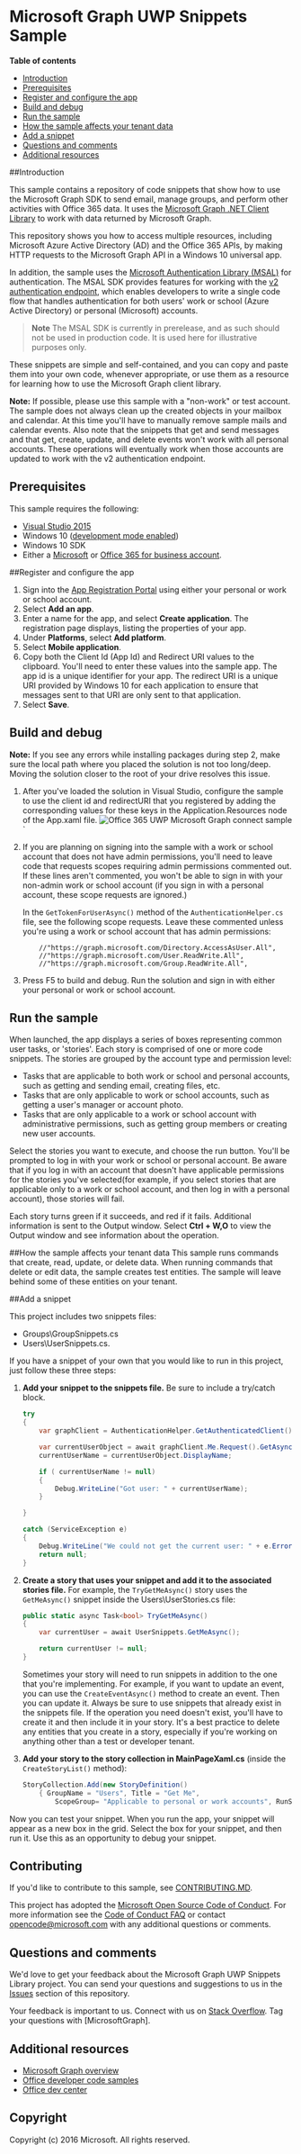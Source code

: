 # Microsoft Graph UWP Snippets Sample

**Table of contents**

* [Introduction](#introduction)
* [Prerequisites](#prerequisites)
* [Register and configure the app](#register)
* [Build and debug](#build)
* [Run the sample](#run)
* [How the sample affects your tenant data](#how-the-sample-affects-your-tenant-data)
* [Add a snippet](#add-a-snippet)
* [Questions and comments](#questions)
* [Additional resources](#additional-resources)

<a name="introduction"></a>
##Introduction

This sample contains a repository of code snippets that show how to use the Microsoft Graph SDK to send email, manage groups, and perform other activities with Office 365 data. It uses the [Microsoft Graph .NET Client Library](https://github.com/microsoftgraph/msgraph-sdk-dotnet) to work with data returned by Microsoft Graph.

This repository shows you how to access multiple resources, including Microsoft Azure Active Directory (AD) and the Office 365 APIs, by making HTTP requests to the Microsoft Graph API in a Windows 10 universal app. 

In addition, the sample uses the [Microsoft Authentication Library (MSAL)](https://www.nuget.org/packages/Microsoft.Identity.Client/) for authentication. The MSAL SDK provides features for working with the [v2 authentication endpoint](https://msdn.microsoft.com/en-us/office/office365/howto/authenticate-Office-365-APIs-using-v2), which enables developers to write a single code flow that handles authentication for both users' work or school (Azure Active Directory)  or personal (Microsoft) accounts.

 > **Note** The MSAL SDK is currently in prerelease, and as such should not be used in production code. It is used here for illustrative purposes only.

These snippets are simple and self-contained, and you can copy and paste them into your own code, whenever appropriate, or use them as a resource for learning how to use the Microsoft Graph client library.

**Note:** If possible, please use this sample with a "non-work" or test account. The sample does not always clean up the created objects in your mailbox and calendar. At this time you'll have to manually remove sample mails and calendar events. Also note that the snippets that get and send messages and that get, create, update, and delete events won't work with all personal accounts. These operations will eventually work when those accounts are updated to work with the v2 authentication endpoint.

 

<a name="prerequisites"></a>
## Prerequisites ##

This sample requires the following:  

  * [Visual Studio 2015](https://www.visualstudio.com/en-us/downloads) 
  * Windows 10 ([development mode enabled](https://msdn.microsoft.com/library/windows/apps/xaml/dn706236.aspx))
  * Windows 10 SDK
  * Either a [Microsoft](www.outlook.com) or [Office 365 for business account](https://msdn.microsoft.com/en-us/office/office365/howto/setup-development-environment#bk_Office365Account).

      
<a name="register"></a>
##Register and configure the app

1. Sign into the [App Registration Portal](https://apps.dev.microsoft.com/) using either your personal or work or school account.  
2. Select **Add an app**.  
3. Enter a name for the app, and select **Create application**. The registration page displays, listing the properties of your app.  
4. Under **Platforms**, select **Add platform**.  
5. Select **Mobile application**.  
6. Copy both the Client Id (App Id) and Redirect URI values to the clipboard. You'll need to enter these values into the sample app. The app id is a unique identifier for your app. The redirect URI is a unique URI provided by Windows 10 for each application to ensure that messages sent to that URI are only sent to that application.   
7. Select **Save**.  


<a name="build"></a>
## Build and debug ##

**Note:** If you see any errors while installing packages during step 2, make sure the local path where you placed the solution is not too long/deep. Moving the solution closer to the root of your drive resolves this issue.

1. After you've loaded the solution in Visual Studio, configure the sample to use the client id and redirectURI that you registered by adding the corresponding values for these keys in the Application.Resources node of the App.xaml file.
![Office 365 UWP Microsoft Graph connect sample](/readme-images/appId_and_redirectURI.png "Client ID value in App.xaml file")`

2.	If you are planning on signing into the sample with a work or school account that does not have admin permissions, you'll need to leave code that requests scopes requiring admin permissions commented out. If these lines aren't commented, you won't be able to sign in with your non-admin work or school account (if you sign in with a personal account, these scope requests are ignored.)

	In the `GetTokenForUserAsync()` method of the `AuthenticationHelper.cs` file, see the following scope requests. Leave these commented unless you're using a work or school account that has admin permissions:

	```
		//"https://graph.microsoft.com/Directory.AccessAsUser.All",
	    //"https://graph.microsoft.com/User.ReadWrite.All",
	    //"https://graph.microsoft.com/Group.ReadWrite.All",
	```

3. Press F5 to build and debug. Run the solution and sign in with either your personal or work or school account.

<a name="run"></a>
## Run the sample

When launched, the app displays a series of boxes representing common user tasks, or 'stories'. Each story is comprised of one or more code snippets. The stories are grouped by the account type and permission level:

- Tasks that are applicable to both work or school and personal accounts, such as getting and sending email, creating files, etc.
- Tasks that are only applicable to work or school accounts, such as getting a user's manager or account photo.
- Tasks that are only applicable to a work or school account with administrative permissions, such as getting group members or creating new user accounts.

Select the stories you want to execute, and choose the run button. You'll be prompted to log in with your work or school or personal account. Be aware that if you log in with an account that doesn't have applicable permissions for the stories you've selected(for example, if you select stories that are applicable only to a work or school account, and then log in with a personal account), those stories will fail.

Each story turns green if it succeeds, and red if it fails. Additional information is sent to the Output window. Select **Ctrl + W,O** to view the Output window and see information about the operation.

<a name="#how-the-sample-affects-your-tenant-data"></a>
##How the sample affects your tenant data
This sample runs commands that create, read, update, or delete data. When running commands that delete or edit data, the sample creates test entities. The sample will leave behind some of these entities on your tenant.

<a name="add-a-snippet"></a>
##Add a snippet

This project includes two snippets files: 

- Groups\GroupSnippets.cs 
- Users\UserSnippets.cs.

If you have a snippet of your own that you would like to run in this project, just follow these three steps:

1. **Add your snippet to the snippets file.** Be sure to include a try/catch block. 

	```cs
	try
	{
		var graphClient = AuthenticationHelper.GetAuthenticatedClient();
	
		var currentUserObject = await graphClient.Me.Request().GetAsync();
		currentUserName = currentUserObject.DisplayName;
	
		if ( currentUserName != null)
		{
			Debug.WriteLine("Got user: " + currentUserName);
		}
	
	}
	
	catch (ServiceException e)
	{
		Debug.WriteLine("We could not get the current user: " + e.Error.Message);
		return null;
	}
	```

2. **Create a story that uses your snippet and add it to the associated stories file.** For example, the `TryGetMeAsync()` story uses the `GetMeAsync()` snippet inside the Users\UserStories.cs file:

	```cs
	public static async Task<bool> TryGetMeAsync()
	{
		var currentUser = await UserSnippets.GetMeAsync();
	
		return currentUser != null;
	}       
	```
	
	Sometimes your story will need to run snippets in addition to the one that you're implementing. For example, if you want to update an event, you can use the `CreateEventAsync()` method to create an event. Then you can update it. Always be sure to use snippets that already exist in the snippets file. If the operation you need doesn't exist, you'll have to create it and then include it in your story. It's a best practice to delete any entities that you create in a story, especially if you're working on anything other than a test or developer tenant.

3. **Add your story to the story collection in MainPageXaml.cs** (inside the `CreateStoryList()` method):

	```cs
	StoryCollection.Add(new StoryDefinition() 
		{ GroupName = "Users", Title = "Get Me",  
			ScopeGroup= "Applicable to personal or work accounts", RunStoryAsync = UserStories.TryGetMeAsync });
	```

Now you can test your snippet. When you run the app, your snippet will appear as a new box in the grid. Select the box for your snippet, and then run it. Use this as an opportunity to debug your snippet.

<a name="contributing"></a>
## Contributing ##

If you'd like to contribute to this sample, see [CONTRIBUTING.MD](/CONTRIBUTING.md).

This project has adopted the [Microsoft Open Source Code of Conduct](https://opensource.microsoft.com/codeofconduct/). For more information see the [Code of Conduct FAQ](https://opensource.microsoft.com/codeofconduct/faq/) or contact [opencode@microsoft.com](mailto:opencode@microsoft.com) with any additional questions or comments.

<a name="questions"></a>
## Questions and comments

We'd love to get your feedback about the Microsoft Graph UWP Snippets  Library project. You can send your questions and suggestions to us in the [Issues](https://github.com/OfficeDev/Microsoft-Graph-UWP-Snippets-Library/issues) section of this repository.

Your feedback is important to us. Connect with us on [Stack Overflow](http://stackoverflow.com/questions/tagged/office365+or+microsoftgraph). Tag your questions with [MicrosoftGraph].

<a name="additional-resources"></a>
## Additional resources ##

- [Microsoft Graph overview](http://graph.microsoft.io)
- [Office developer code samples](http://dev.office.com/code-samples)
- [Office dev center](http://dev.office.com/)


## Copyright
Copyright (c) 2016 Microsoft. All rights reserved.


